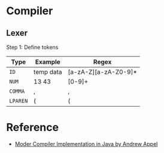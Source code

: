 
# Compiler

## Lexer

Step 1: Define tokens

| Type  | Example | Regex |
| ------|------ | ------------- |
| `ID` | temp data | [a-zA-Z][a-zA-Z0-9]* |
| `NUM` | 13 43 | [0-9]+ |
| `COMMA` | , | , |
| `LPAREN` | ( | ( |

# Reference

* [Moder Compiler Implementation in Java by Andrew Appel](https://www.amazon.de/Modern-Compiler-Implementation-Andrew-Appel/dp/052182060X)
